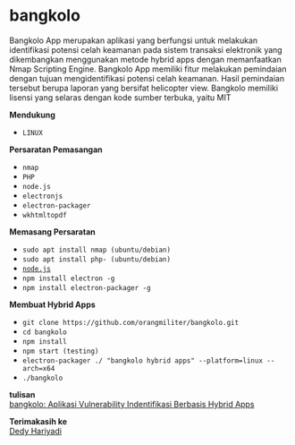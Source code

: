 # bangkolo 
Bangkolo App merupakan aplikasi yang berfungsi untuk melakukan identifikasi potensi   celah   keamanan   pada   sistem   transaksi   elektronik   yang   dikembangkan menggunakan   metode   hybrid apps   dengan   memanfaatkan   Nmap Scripting Engine.   Bangkolo   App   memiliki   fitur   melakukan   pemindaian   dengan   tujuan mengidentifikasi   potensi   celah   keamanan.   Hasil   pemindaian   tersebut   berupa laporan   yang   bersifat  helicopter view.  Bangkolo   memiliki   lisensi   yang   selaras dengan kode sumber terbuka, yaitu MIT

**Mendukung**
+ `LINUX`

**Persaratan Pemasangan**
+ `nmap`
+ `PHP`
+ `node.js`
+ `electronjs`
+ `electron-packager`
+ `wkhtmltopdf`

**Memasang Persaratan**
+ `sudo apt install nmap (ubuntu/debian)`
+ `sudo apt install php- (ubuntu/debian)`
+ [`node.js`](https://linuxize.com/post/how-to-install-node-js-on-ubuntu-18.04/)
+ `npm install electron -g`
+ `npm install electron-packager -g`

**Membuat Hybrid Apps**
+ `git clone https://github.com/orangmiliter/bangkolo.git`
+ `cd bangkolo`
+ `npm install`
+ `npm start (testing)`
+ `electron-packager ./ "bangkolo hybrid apps" --platform=linux --arch=x64`
+ `./bangkolo`

**tulisan**  
[bangkolo: Aplikasi Vulnerability Indentifikasi Berbasis Hybrid Apps](http://ejournal.uin-suka.ac.id/saintek/cybersecurity/article/view/2027?fbclid=IwAR2_2NUj3EXkQVdlgTGwKBlHHub0Vw0cJKWWWnBOvsLbpcN1d9xbrMbK0ag)

**Terimakasih ke**  
[Dedy Hariyadi](https://github.com/milisdad)
